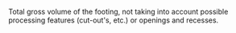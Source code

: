 ﻿Total gross volume of the footing, not taking into account possible processing features (cut-out's, etc.) or openings and recesses.
